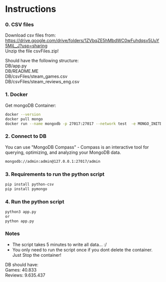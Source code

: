 # Instructions

### 0. CSV files 
Download csv files from: https://drive.google.com/drive/folders/1ZVbqZE5hMbdWC0wFuhdqsv5UuY5MiL_J?usp=sharing  
Unzip the file csvFiles.zip!  

Should have the following structure:  
DB/app.py  
DB/README.ME  
DB/csvFiles/steam_games.csv  
DB/csvFiles/steam_reviews_eng.csv  

### 1. Docker
Get mongoDB Container:

```bash
docker --version
docker pull mongo
docker run --name mongodb -p 27017:27017 --network test  -e MONGO_INITDB_ROOT_USERNAME=admin -e MONGO_INITDB_ROOT_PASSWORD=admin mongo
```

### 2. Connect to DB
You can use "MongoDB Compass" - Compass is an interactive tool for querying, optimizing, and analyzing your MongoDB data.

```bash
mongodb://admin:admin@127.0.0.1:27017/admin
```

### 3. Requirements to run the python script
```bash
pip install python-csv
pip install pymongo
```

### 4. Run the python script
```bash
python3 app.py
or
python app.py
```

### Notes
- The script takes 5 minutes to write all data... :/
- You only need to run the script once if you dont delete the container. Just Stop the container!

DB should have:  
Games: 40.833  
Reviews: 9.635.437   